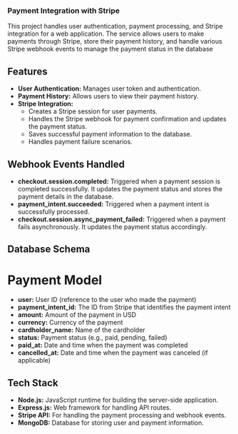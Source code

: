 ### Payment Integration with Stripe
This project handles user authentication, payment processing, and Stripe integration for a web application. The service allows users to make payments through Stripe, store their payment history, and handle various Stripe webhook events to manage the payment status in the database

## Features
- **User Authentication:** Manages user token and authentication.
- **Payment History:** Allows users to view their payment history.
- **Stripe Integration:**
  - Creates a Stripe session for user payments.
  - Handles the Stripe webhook for payment confirmation and updates the payment status.
  - Saves successful payment information to the database.
  - Handles payment failure scenarios.

## Webhook Events Handled
- **checkout.session.completed:** Triggered when a payment session is completed successfully. It updates the payment status and stores the payment details in the database.
- **payment_intent.succeeded:** Triggered when a payment intent is successfully processed.
- **checkout.session.async_payment_failed:** Triggered when a payment fails asynchronously. It updates the payment status accordingly.

## Database Schema
 # Payment Model
- **user:** User ID (reference to the user who made the payment)
- **payment_intent_id:** The ID from Stripe that identifies the payment intent
- **amount:** Amount of the payment in USD
- **currency:** Currency of the payment
- **cardholder_name:** Name of the cardholder
- **status:** Payment status (e.g., paid, pending, failed)
- **paid_at:** Date and time when the payment was completed
- **cancelled_at:** Date and time when the payment was canceled (if applicable)

## Tech Stack
- **Node.js:** JavaScript runtime for building the server-side application.
- **Express.js:** Web framework for handling API routes.
- **Stripe API:** For handling the payment processing and webhook events.
- **MongoDB:** Database for storing user and payment information.

